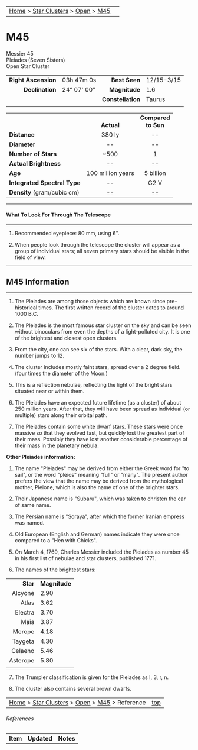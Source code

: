 <script src="../../js/whatsup.js"></script>
<script type="text/javascript">
	var objectName ="M45"
	var objectDesc ="Pleiades (Seven Sisters)<br/>Open Star Cluster<br/>in the Constellation<br/>Taurus"
	var objectImage="m45.jpg"
</script>

|    |    |
|:---|---:|
|[Home](/notes/#object-notes) > [Star Clusters](/notes/#star-clusters) > [Open](../!open-cluster-info) > [M45](#m45)|<div id=whatsup></div> |

# M45
Messier 45<br/>
Pleiades (Seven Sisters)<br/>
Open Star Cluster

|   |   |   |   |
|--:|:--|--:|:--|
|**Right Ascension**|03h 47m 0s|**Best Seen**|12/15-3/15|
|**Declination**|24&deg; 07' 00"|**Magnitude**|1.6|
|   |   |**Constellation**|Taurus|
|   |   |   |   |

|   |   |   |
|---|:---:|:---:|
|   | <br/>**Actual**| **Compared<br/>to Sun** |
|**Distance** | 380 ly | -- |
|**Diameter** | -- | -- |
|**Number of Stars**| ~500 | 1 |
|**Actual Brightness**| -- | -- |
|**Age** | 100 million years | 5 billion  |
|**Integrated Spectral Type** | -- | G2 V |
|**Density** (gram/cubic cm) | -- | -- |

---
#### What To Look For Through The Telescope
---

1.	Recommended eyepiece: 80 mm, using 6".

1.	When people look through the telescope the cluster will appear as a group of individual stars; all seven primary stars should be visible in the field of view.

---
## M45 Information
---

1.	The Pleiades are among those objects which are known since pre-historical times.  The first written record of the cluster dates to around 1000 B.C.

1.	The Pleiades is the most famous star cluster on the sky and can be seen without binoculars from even the depths of a light-polluted city.   It is one of the brightest and closest open clusters.

1.	From the city, one can see six of the stars.  With a clear, dark sky, the number jumps to 12.

1.	The cluster includes mostly faint stars, spread over a 2 degree field. (four times the diameter of the Moon.)

1.	This is a reflection nebulae, reflecting the light of the bright stars situated near or within them.

1.	The Pleiades have an expected future lifetime (as a cluster) of about 250 million years.  After that, they will have been spread as individual (or multiple) stars along their orbital path.

1.	The Pleiades contain some white dwarf stars.  These stars were once massive so that they evolved fast, but quickly lost the greatest part of their mass. Possibly they have lost another considerable percentage of their mass in the planetary nebula.

**Other Pleiades information:**

1.	The name "Pleiades" may be derived from either the Greek word for "to sail", or the word "pleios" meaning "full" or "many". The present author prefers the view that the name may be derived from the mythological mother, Pleione, which is also the name of one of the brighter stars.

2.	Their Japanese name is "Subaru", which was taken to christen the car of same name. 

3.	The Persian name is "Soraya", after which the former Iranian empress was named.

4.	Old European (English and German) names indicate they were once compared to a "Hen with Chicks".

5.	On March 4, 1769, Charles Messier included the Pleiades as number 45 in his first list of nebulae and star clusters, published 1771.

6.	The names of the brightest stars:

|         |      |
|--------:|:-----|
|**Star** |**Magnitude**|
| Alcyone | 2.90 |
| Atlas   | 3.62 |
| Electra | 3.70 |
| Maia    | 3.87 |
| Merope  | 4.18 |
| Taygeta | 4.30 |
| Celaeno | 5.46 |
| Asterope| 5.80 |
|         |      |

7.	The Trumpler classification is given for the Pleiades as I, 3, r, n.

8.	The cluster also contains several brown dwarfs.


|    |    |
|:---|---:|
|[Home](/notes/#object-notes) > [Star Clusters](/notes/#star-clusters) > [Open](../!open-cluster-info) > [M45](#m45) > Reference | [top](#m45) |

###### References

|   |   |   |
|---|---|---|
|**Item**|**Updated**|**Notes**| 

